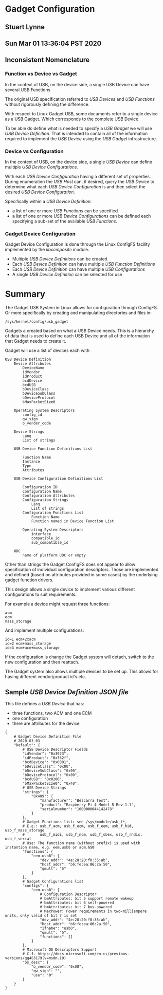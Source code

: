 # Gadget Configuration
## Stuart Lynne 
## Sun Mar 01 13:36:04 PST 2020 

## Inconsistent Nomenclature

### Function vs Device vs Gadget

In the context of USB, on the device side, a single USB Device can have several USB Functions. 

The original USB specification referred to *USB Devices* and *USB Functions* without rigorously defining the difference.

With respect to Linux Gadget USB, some documents refer to a single device as a USB Gadget. Which corresponds to
the complete USB Device.

To be able do define what is needed to specify a *USB Gadget* we will use *USB Device Definition*. That is 
intended to contain all of the information required to implement the *USB Device* using the *USB Gadget* infrastructure.

### Device vs Configuration

In the context of USB, on the device side, a single *USB Device* can define multiple *USB Device Configurations*.

With each *USB Device Configuration* having a different set of properties. 
During enumeration the *USB Host* can, if desired, query 
the *USB Device* to determine what each *USB Device Configuration* is and then select the desired 
*USB Device Configuration*.

Specifically within a *USB Device Definition*:
- a list of one or more *USB Functions* can be specified
- a list of one or more *USB Device Configurations* can be defined each specifying a sub-set of the available *USB Functions*.


### Gadget Device Configuration

Gadget Device Configuration is done through the Linux ConfigFS facility implemented by the *libcomposite* module. 

- Multiple *USB Device Definitions* can be created. 
- Each *USB Device Definition* can have multiple *USB Function Definitions*
- Each *USB Device Definition* can have multiple *USB Configurations*
- A single *USB Device Definition* can be selected for use


# Summary

The Gadget USB System in Linux allows for configuration through ConfigFS. Or more specifically by creating and
manipulating directories and files in:

    /sys/kernel/config/usb_gadget

Gadgets a created based on what a USB Device needs. This is a hierarchy of data that is used to define each
USB Device and all of the information that Gadget needs to create it.


Gadget will use a list of devices each with:

    USB Device Definition
        Device Attributes
            DeviceName
            idVendor
            idProduct
            bcdDevice
            bcdUSB
            bDeviceClass
            bDeviceSubClass
            bDeviceProtocol
            bMaxPacketSize0

        Operating System Descriptors
            config_id
            qw_sign
            b_vender_code

        Device Strings
            Lang
            List of strings
        
        USB Device Function Definitions List

            Function Name
            Instance
            Type
            Attributes

        USB Device Configuration Definitions List
            
            Configuration ID
            Configuration Name
            Configuration Attributes
            Configuration Strings
                Lang
                List of strings
            Configuration Functions List
                Function Name
                Function named in Device Function List

            Operating System Descriptors
                interface
                compatible_id
                sub_compatible_id

        UDC
            name of platform UDC or empty


Other than strings the Gadget ConfigFS does not appear to allow specification of individual configuration descriptors.
Those are implemented and defined (based on attributes provided in some cases) by the underlying gadget function drivers.

This design allows a single device to implement various different configurations to suit requirements.

For example a device might request three functions:

    acm
    ecm
    mass_storage

And implement multiple configurations:

    id=1 ecm+2xacm
    id=2 ecm+mass_storage
    id=3 ecm+acm+mass_storage

If the configuration is change the Gadget system will detach, switch to the new configuration and then reattach. 

The Gadget system also allows multiple devices to be set up. This allows for having different vendor/product id's etc.


## Sample *USB Device Definition JSON file*

This file defines a *USB Device* that has:

- three functions, two ACM and one ECM
- one configuration
- there are attributes for the device 
```
{
    # Gadget Device Definition File
    # 2020-03-03
    "Default": {
        # USB Device Descriptor Fields
        "idVendor": "0x3923",
        "idProduct": "0x762f",
        "bcdDevice": "0x0001",
        "bDeviceClass": "0x00",
        "bDeviceSubClass": "0x00",
        "bDeviceProtocol": "0x00",
        "bcdUSB": "0x0200",
        "bMaxPacketSize0": "0x40",
        # USB Device Strings
        "strings": {
            "0x409": {
                "manufacturer": "Belcarra Test",
                "product": "Raspberry Pi 4 Model B Rev 1.1",
                "serialnumber": "1000000044142478"
            }
        },
        # Gadget Functions list: see /sys/module/usb_f*,
        # E.g.: usb_f_acm, usb_f_ecm, usb_f_eem, usb_f_hid, usb_f_mass_storage
        #       usb_f_midi, usb_f_ncm, usb_f_obex, usb_f_rndis, usb_f_serial
        # Use: The function name (without prefix) is used with instantion name, e.g. eem.usb0 or acm.GS0
        "functions": {
            "eem.usb0": {
                "dev_addr": "4e:28:20:f0:35:ab",
                "host_addr": "b6:fe:ea:86:2a:50",
                "qmult": "5"
            }
        },
        # Gadget Configurations list
        "configs": {
            "eem.usb0": {
                # Configuration Descriptor
                # bmAttributes: bit 5 support remote wakeup
                # bmAttributes: bit 6 self-powered
                # bmAttributes: bit 7 bus-powered
                # MaxPower: Power requirements in two-milliampere units, only valid of bit 7 is set
                "dev_addr": "4e:28:20:f0:35:ab",
                "host_addr": "b6:fe:ea:86:2a:50",
                "ifname": "usb0",
                "qmult": "5",
                "functions": []
            }
        },
        # Microsoft OS Descriptors Support
        # C.f. https://docs.microsoft.com/en-us/previous-versions/gg463179(v=msdn.10)
        "os_desc": {
            "b_vendor_code": "0x00",
            "qw_sign": "",
            "use": "0"
        }
    }
}
```
